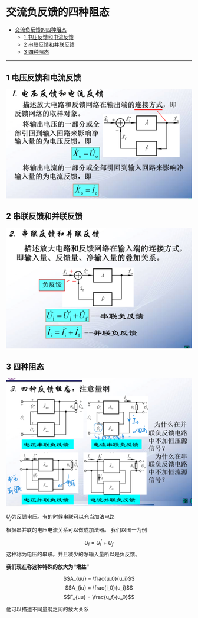 # 交流负反馈的四种阻态


<!-- @import "[TOC]" {cmd="toc" depthFrom=1 depthTo=6 orderedList=false} -->

<!-- code_chunk_output -->

- [交流负反馈的四种阻态](#交流负反馈的四种阻态)
  - [1 电压反馈和电流反馈](#1-电压反馈和电流反馈)
  - [2 串联反馈和并联反馈](#2-串联反馈和并联反馈)
  - [3 四种阻态](#3-四种阻态)

<!-- /code_chunk_output -->

---

## 1 电压反馈和电流反馈  

![Alt text](image-5.png)

## 2 串联反馈和并联反馈  

![Alt text](image-6.png)

## 3 四种阻态  

![Alt text](image-7.png)

$U_f$为反馈电压。有的时候串联可以充当加法电路

根据串并联的电压电流关系可以做成加法器。
我们以图一为例

$$U_i = U_i^{'} + U_f$$这种称为电压的串联。并且减少的净输入量所以是负反馈。  

**我们现在称这种特殊的放大为“增益”**

$$A_{uu} = \frac{u_0}{u_i}$$
$$A_{iu} = \frac{i_0}{u_i}$$
$$F_{uu} = \frac{u_f}{u_0}$$

他可以描述不同量纲之间的放大关系

